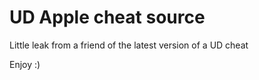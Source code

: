 # UD Apple cheat source

Little leak from a friend of the latest version of a UD cheat

Enjoy :)












